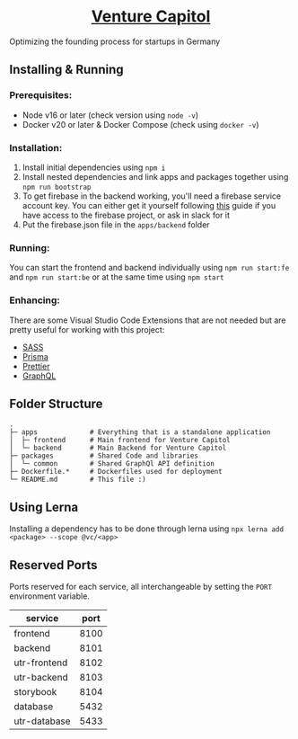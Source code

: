 <h1 align="center"><a href="https://venture-capitol.de/" target="_blank" noopener>Venture Capitol</a></h1>

Optimizing the founding process for startups in Germany

## Installing & Running

### Prerequisites:

- Node v16 or later (check version using `node -v`)
- Docker v20 or later & Docker Compose (check using `docker -v`)

### Installation:

1. Install initial dependencies using `npm i`
2. Install nested dependencies and link apps and packages together using `npm run bootstrap`
3. To get firebase in the backend working, you'll need a firebase service account key. You can either get it yourself following [this](https://firebase.google.com/docs/admin/setup) guide if you have access to the firebase project, or ask in slack for it
4. Put the firebase.json file in the `apps/backend` folder

### Running:

You can start the frontend and backend individually using `npm run start:fe` and `npm run start:be` or at the same time using `npm start`

### Enhancing:

There are some Visual Studio Code Extensions that are not needed but are pretty useful for working with this project:

- [SASS](https://marketplace.visualstudio.com/items?itemName=Syler.sass-indented)
- [Prisma](https://marketplace.visualstudio.com/items?itemName=Prisma.prisma)
- [Prettier](https://marketplace.visualstudio.com/items?itemName=esbenp.prettier-vscode)
- [GraphQL](https://marketplace.visualstudio.com/items?itemName=GraphQL.vscode-graphql)

## Folder Structure

```
.
├─ apps             # Everything that is a standalone application
│  ├─ frontend      # Main frontend for Venture Capitol
│  └─ backend       # Main Backend for Venture Capitol
├─ packages         # Shared Code and libraries
│  └─ common        # Shared GraphQl API definition
├─ Dockerfile.*     # Dockerfiles used for deployment
└─ README.md        # This file :)
```

## Using Lerna

Installing a dependency has to be done through lerna using `npx lerna add <package> --scope @vc/<app>`

## Reserved Ports

Ports reserved for each service, all interchangeable by setting the `PORT` environment variable.

| service      | port |
| ------------ | ---- |
| frontend     | 8100 |
| backend      | 8101 |
| utr-frontend | 8102 |
| utr-backend  | 8103 |
| storybook    | 8104 |
| database     | 5432 |
| utr-database | 5433 |
